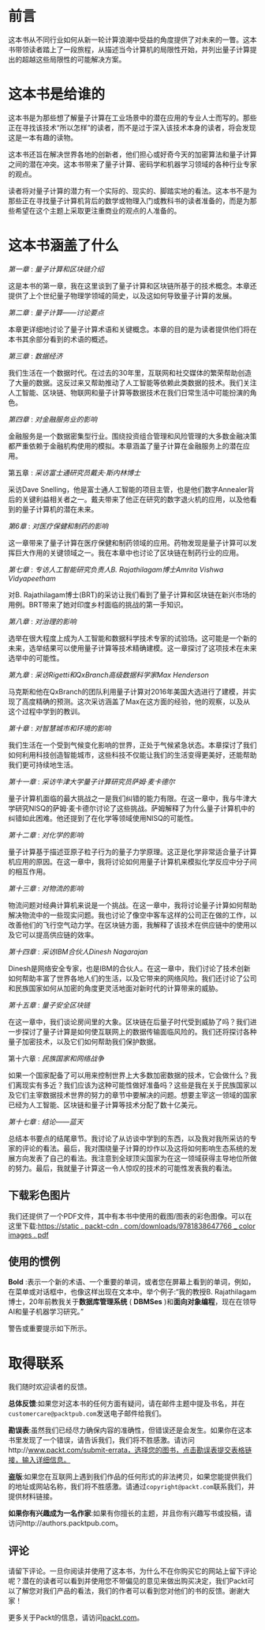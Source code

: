 # 前言

这本书从不同行业如何从新一轮计算浪潮中受益的角度提供了对未来的一瞥。这本书带领读者踏上了一段旅程，从描述当今计算机的局限性开始，并列出量子计算提出的超越这些局限性的可能解决方案。

# 这本书是给谁的

这本书是为那些想了解量子计算在工业场景中的潜在应用的专业人士而写的。那些正在寻找该技术“所以怎样”的读者，而不是过于深入该技术本身的读者，将会发现这是一本有趣的读物。

这本书还旨在解决世界各地的创新者，他们担心或好奇今天的加密算法和量子计算之间的潜在冲突。这本书带来了量子计算、密码学和机器学习领域的各种行业专家的观点。

读者将对量子计算的潜力有一个实际的、现实的、脚踏实地的看法。这本书不是为那些正在寻找量子计算机背后的数学或物理入门或教科书的读者准备的，而是为那些希望在这个主题上采取更注重商业的观点的人准备的。

# 这本书涵盖了什么

*第一章* : *量子计算和区块链介绍*

这是本书的第一章，我在这里谈到了量子计算和区块链所基于的技术概念。本章还提供了上个世纪量子物理学领域的简史，以及这如何导致量子计算的发展。

*第二章* : *量子计算——讨论要点*

本章更详细地讨论了量子计算术语和关键概念。本章的目的是为读者提供他们将在本书其余部分看到的术语的概述。

*第三章* : *数据经济*

我们生活在一个数据时代。在过去的30年里，互联网和社交媒体的繁荣帮助创造了大量的数据。这反过来又帮助推动了人工智能等依赖此类数据的技术。我们关注人工智能、区块链、物联网和量子计算等数据技术在我们日常生活中可能扮演的角色。

*第四章* : *对金融服务业的影响*

金融服务是一个数据密集型行业。围绕投资组合管理和风险管理的大多数金融决策都严重依赖于金融机构使用的模拟。本章涵盖了量子计算在金融服务上的潜在应用。

第五章 : *采访富士通研究员戴夫·斯内林博士*

采访Dave Snelling，他是富士通人工智能的项目主管，也是他们数字Annealer背后的关键利益相关者之一。戴夫带来了他正在研究的数字退火机的应用，以及他看到的量子计算机的潜在未来。

*第6章* : *对医疗保健和制药的影响*

这一章带来了量子计算在医疗保健和制药领域的应用。药物发现是量子计算可以发挥巨大作用的关键领域之一。我在本章中也讨论了区块链在制药行业的应用。

*第七章* : *专访人工智能研究负责人B. Rajathilagam博士Amrita Vishwa Vidyapeetham*

对B. Rajathilagam博士(BRT)的采访让我们看到了量子计算和区块链在新兴市场的用例。BRT带来了她对印度乡村面临的挑战的第一手知识。

*第八章* : *对治理的影响*

选举在很大程度上成为人工智能和数据科学技术专家的试验场。这可能是一个新的未来，选举结果可以使用量子计算等技术精确建模。这一章探讨了这项技术在未来选举中的可能性。

*第九章* : *采访Rigetti和QxBranch高级数据科学家Max Henderson*

马克斯和他在QxBranch的团队利用量子计算对2016年美国大选进行了建模，并实现了高度精确的预测。这次采访涵盖了Max在这方面的经验，他的观察，以及从这个过程中学到的教训。

*第十章* : *对智慧城市和环境的影响*

我们生活在一个受到气候变化影响的世界，正处于气候紧急状态。本章探讨了我们如何利用科技创造智能城市，这些科技不仅能让我们的生活变得更美好，还能帮助我们更可持续地生活。

*第十一章* : *采访牛津大学量子计算研究员萨姆·麦卡德尔*

量子计算机面临的最大挑战之一是我们纠错的能力有限。在这一章中，我与牛津大学研究NISQ的萨姆·麦卡德尔讨论了这些挑战。萨姆解释了为什么量子计算机中的纠错如此困难。他还提到了在化学等领域使用NISQ的可能性。

*第十二章* : *对化学的影响*

量子计算基于描述亚原子粒子行为的量子力学原理。这正是化学非常适合量子计算机应用的原因。在这一章中，我将讨论如何用量子计算机来模拟化学反应中分子间的相互作用。

*第十三章* : *对物流的影响*

物流问题对经典计算机来说是一个挑战。在这一章中，我将讨论量子计算如何帮助解决物流中的一些现实问题。我也讨论了像空中客车这样的公司正在做的工作，以改善他们的飞行空气动力学。在区块链方面，我解释了该技术在供应链中的使用以及它可以提高供应链的效率。

*第十四章* : *采访IBM合伙人Dinesh Nagarajan*

Dinesh是网络安全专家，也是IBM的合伙人。在这一章中，我们讨论了技术创新如何帮助丰富了世界各地人们的生活，以及它带来的网络风险。我们还讨论了公司和民族国家如何从加密的角度更灵活地面对新时代的计算带来的威胁。

*第十五章* : *量子安全区块链*

在这一章中，我们谈论房间里的大象。区块链在后量子时代受到威胁了吗？我们进一步探讨了量子计算是如何使互联网上的数据传输面临风险的。我们还将探讨各种量子加密技术，以及它们如何帮助我们保护数据。

第十六章 : *民族国家和网络战争*

如果一个国家配备了可以用来控制世界上大多数加密数据的技术，它会做什么？我们离现实有多近？我们应该为这种可能性做好准备吗？这些是我在关于民族国家以及它们主宰数据技术世界的努力的章节中要解决的问题。想要主宰这一领域的国家已经为人工智能、区块链和量子计算等技术分配了数十亿美元。

*第十七章* : *结论——蓝天*

总结本书要点的结尾章节。我讨论了从访谈中学到的东西，以及我对我所采访的专家的评论的看法。最后，我对围绕量子计算的炒作以及这将如何影响生态系统的发展方向发表了自己的看法。我注意到全球顶尖国家为在这一领域获得主导地位所做的努力。最后，我就量子计算这一令人惊叹的技术的可能性发表我的看法。

## 下载彩色图片

我们还提供了一个PDF文件，其中有本书中使用的截图/图表的彩色图像。可以在这里下载:[https://static . packt-cdn . com/downloads/9781838647766 _ color images . pdf](https://static.packt-cdn.com/downloads/9781838647766_ColorImages.pdf )

## 使用的惯例

**Bold** :表示一个新的术语、一个重要的单词，或者您在屏幕上看到的单词，例如，在菜单或对话框中，也像这样出现在文本中。举个例子:“我的教授B. Rajathilagam博士，20年前教我关于**数据库管理系统** ( **DBMSes** )和**面向对象编程**，现在在领导AI和量子机器学习研究。”

警告或重要提示如下所示。

# 取得联系

我们随时欢迎读者的反馈。

**总体反馈**:如果您对这本书的任何方面有疑问，请在邮件主题中提及书名，并在`customercare@packtpub.com`发送电子邮件给我们。

**勘误表**:虽然我们已经尽力确保内容的准确性，但错误还是会发生。如果你在这本书里发现了一个错误，请告诉我们，我们将不胜感激。请访问http://www.packt.com/submit-errata，选择您的图书，点击勘误表提交表格链接，输入详细信息。

**盗版**:如果您在互联网上遇到我们作品的任何形式的非法拷贝，如果您能提供我们的地址或网站名称，我们将不胜感激。请通过`copyright@packt.com`联系我们，并提供材料链接。

**如果你有兴趣成为一名作家**:如果有你擅长的主题，并且你有兴趣写书或投稿，请访问http://authors.packtpub.com。

## 评论

请留下评论。一旦你阅读并使用了这本书，为什么不在你购买它的网站上留下评论呢？潜在的读者可以看到并使用您不带偏见的意见来做出购买决定，我们Packt可以了解您对我们产品的看法，我们的作者可以看到您对他们的书的反馈。谢谢大家！

更多关于Packt的信息，请访问[packt.com](http://packt.com)。